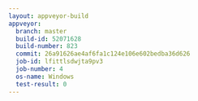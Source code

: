 ```yaml
---
layout: appveyor-build
appveyor:
  branch: master
  build-id: 52071628
  build-number: 823
  commit: 26a91626ae4af6fa1c124e106e602bedba36d626
  job-id: lfittlsdwjta9pv3
  job-number: 4
  os-name: Windows
  test-result: 0
---
```

